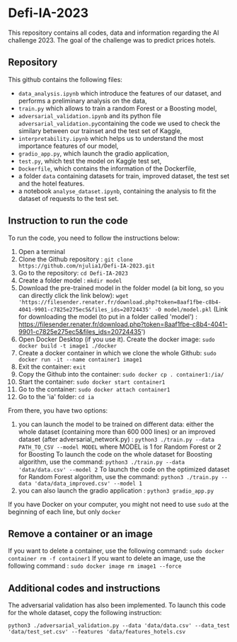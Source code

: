 # Defi-IA-2023

This repository contains all codes, data and information regarding the AI challenge 2023. The goal of the challenge was to predict prices hotels.

## Repository

This github contains the following files:

- `data_analysis.ipynb` which introduce the features of our dataset, and performs a preliminary analysis on the data,
- `train.py` which allows to train a random Forest or a Boosting model,
- `adversarial_validation.ipynb` and its python file `adversarial_validation.py`containing the code we used to check the similary between our trainset and the test set of Kaggle,
- `interpretability.ipynb` which helps us to understand the most importance features of our model,
- `gradio_app.py`, which launch the gradio application,
- `test.py`, which test the model on Kaggle test set,
- `Dockerfile`, which contains the information of the Dockerfile,
- a folder `data` containing datasets for train, improved dataset, the test set and the hotel features.
- a notebook `analyse_dataset.ipynb`, containing the analysis to fit the dataset of requests to the test set.

## Instruction to run the code

To run the code, you need to follow the instructions below:

1. Open a terminal
2. Clone the Github repository : `git clone https://github.com/njulia1/Defi-IA-2023.git `
3. Go to the repository: `cd Defi-IA-2023`
4. Create a folder model : `mkdir model`
5. Download the pre-trained model in the folder model (a bit long, so you can directly click the link below): `wget 'https://filesender.renater.fr/download.php?token=8aaf1fbe-c8b4-4041-9901-c7825e275ec5&files_ids=20724435' -O model/model.pkl`
   (Link for downloading the model (to put in a folder called 'model') : https://filesender.renater.fr/download.php?token=8aaf1fbe-c8b4-4041-9901-c7825e275ec5&files_ids=20724435')
5. Open Docker Desktop (if you use it). Create the docker image: `sudo docker build -t image1 ./docker`
6. Create a docker container in which we clone the whole Github: `sudo docker run -it --name container1 image1`
7. Exit the container: `exit`
8. Copy the Github into the container: `sudo docker cp . container1:/ia/`
9. Start the container: `sudo docker start container1`
10. Go to the container: `sudo docker attach container1`
11. Go to the 'ia' folder: `cd ia`

From there, you have two options:

1. you can launch the model to be trained on different data: either the whole dataset (containing more than 600 000 lines) or an improved dataset (after adversarial_network.py) : `python3 ./train.py --data PATH_TO_CSV --model MODEL`
   where MODEL is 1 for Random Forest or 2 for Boosting
   To launch the code on the whole dataset for Boosting algorithm, use the command: `python3 ./train.py --data 'data/data.csv' --model 2`
   To launch the code on the optimized dataset for Random Forest algorithm, use the command: `python3 ./train.py --data 'data/data_improved.csv' --model 1`
2. you can also launch the gradio application : `python3 gradio_app.py`

If you have Docker on your computer, you might not need to use `sudo` at the beginning of each line, but only `docker`

## Remove a container or an image
If you want to delete a container, use the following command: `sudo docker container rm -f container1`
If you want to delete an image, use the following command : `sudo docker image rm image1 --force`

## Additional codes and instructions

The adversarial validation has also been implemented. To launch this code for the whole dataset, copy the following instruction:

`python3 ./adversarial_validation.py --data 'data/data.csv' --data_test 'data/test_set.csv' --features 'data/features_hotels.csv`
